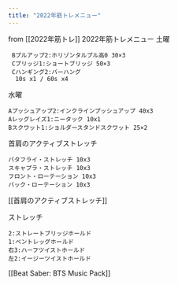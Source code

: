 ```yaml
---
title: "2022年筋トレメニュー"
---
```


from [[2022年筋トレ]]
2022年筋トレメニュー
土曜

```
 Bプルアップ2:ホリゾンタルプル高0 30×3
 Cブリッジ1:ショートブリッジ 50×3
 Cハンギング2:バーハング
  10s x1 / 60s x4
```


水曜

```
Aプッシュアップ2:インクラインプッシュアップ 40x3
Aレッグレイズ1:ニータック 10x1
Bスクワット1:ショルダースタンドスクワット 25×2
```


首肩のアクティブストレッチ

```
バタフライ・ストレッチ 10x3
スキャプラ・ストレッチ 10x3
フロント・ローテーション 10x3
バック・ローテーション 10x3
```

[[首肩のアクティブストレッチ]]

ストレッチ

```
2:ストレートブリッジホールド
1:ベントレッグホールド
右3:ハーフツイストホールド
左2:イージーツイストホールド
```


[[Beat Saber: BTS Music Pack]]
